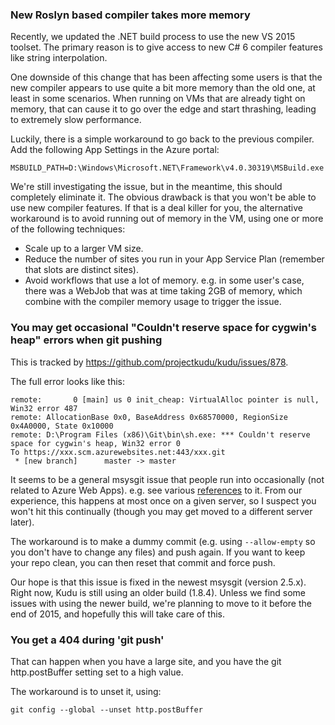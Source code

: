 ### New Roslyn based compiler takes more memory

Recently, we updated the .NET build process to use the new VS 2015 toolset. The primary reason is to give access to new C# 6 compiler features like string interpolation.

One downside of this change that has been affecting some users is that the new compiler appears to use quite a bit more memory than the old one, at least in some scenarios. When running on VMs that are already tight on memory, that can cause it to go over the edge and start thrashing, leading to extremely slow performance.

Luckily, there is a simple workaround to go back to the previous compiler. Add the following App Settings in the Azure portal:

    MSBUILD_PATH=D:\Windows\Microsoft.NET\Framework\v4.0.30319\MSBuild.exe

We're still investigating the issue, but in the meantime, this should completely eliminate it. The obvious drawback is that you won't be able to use new compiler features. If that is a deal killer for you, the alternative workaround is to avoid running out of memory in the VM, using one or more of the following techniques:

- Scale up to a larger VM size.
- Reduce the number of sites you run in your App Service Plan (remember that slots are distinct sites).
- Avoid workflows that use a lot of memory. e.g. in some user's case, there was a WebJob that was at time taking 2GB of memory, which combine with the compiler memory usage to trigger the issue.
   

### You may get occasional "Couldn't reserve space for cygwin's heap" errors when git pushing

This is tracked by https://github.com/projectkudu/kudu/issues/878.

The full error looks like this:

```
remote:       0 [main] us 0 init_cheap: VirtualAlloc pointer is null, Win32 error 487
remote: AllocationBase 0x0, BaseAddress 0x68570000, RegionSize 0x4A0000, State 0x10000
remote: D:\Program Files (x86)\Git\bin\sh.exe: *** Couldn't reserve space for cygwin's heap, Win32 error 0
To https://xxx.scm.azurewebsites.net:443/xxx.git
 * [new branch]      master -> master
```

It seems to be a general msysgit issue that people run into occasionally (not related to Azure Web Apps). e.g. see various [references](https://www.google.com/search?q=VirtualAlloc+pointer+is+null&rlz=1C1CHFX_enUS498US498&oq=VirtualAlloc+pointer+is+null&aqs=chrome..69i57&sourceid=chrome&espv=210&es_sm=93&ie=UTF-8) to it. From our experience, this happens at most once on a given server, so I suspect you won't hit this continually (though you may get moved to a different server later).

The workaround is to make a dummy commit (e.g. using `--allow-empty` so you don't have to change any files) and push again. If you want to keep your repo clean, you can then reset that commit and force push.

Our hope is that this issue is fixed in the newest msysgit (version 2.5.x). Right now, Kudu is still using an older build (1.8.4). Unless we find some issues with using the newer build, we're planning to move to it before the end of 2015, and hopefully this will take care of this.

### You get a 404 during 'git push'

That can happen when you have a large site, and you have the git http.postBuffer setting set to a high value.

The workaround is to unset it, using:

    git config --global --unset http.postBuffer
